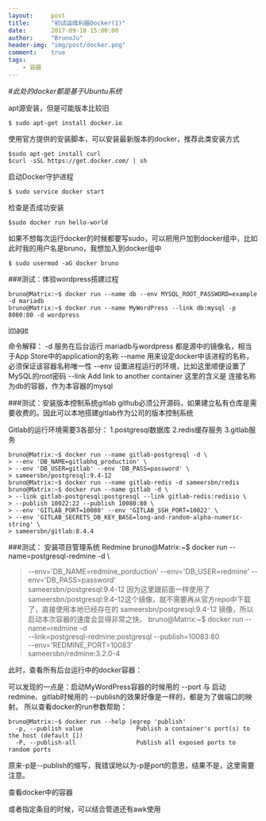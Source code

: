 ```yaml
---
layout:     post
title:      "初试运维利器Docker(1)"
date:       2017-09-10 15:00:00
author:     "BrunoJu"
header-img: "img/post/docker.png"
comment:    true
tags:
    - 容器
---
```


#*此处的docker都是基于Ubuntu系统*

apt源安装，但是可能版本比较旧
```
$ sudo apt-get install docker.io
```

使用官方提供的安装脚本，可以安装最新版本的docker，推荐此类安装方式

```
$sudo apt-get install curl
$curl -sSL https://get.docker.com/ | sh
```

启动Docker守护进程
```
$ sudo service docker start
```

检查是否成功安装
```
$sudo docker run hello-world
```

如果不想每次运行docker的时候都要写sudo，可以把用户加到docker组中，比如此时我的用户名是bruno，我想加入到docker组中
```
$ sudo usermod -aG docker bruno
```

###测试：体验wordpress搭建过程
```
bruno@Matrix:~$ docker run --name db --env MYSQL_ROOT_PASSWORD=example -d mariadb
bruno@Matrix:~$ docker run --name MyWordPress --link db:mysql -p 8080:80 -d wordpress
```
[image](img/post/docker_wordpress.png)

命令解释：
-d 	服务在后台运行
mariadb与wordpress	都是源中的镜像名，相当于App Store中的application的名称
--name	用来设定docker中该进程的名称，必须保证该容器名称唯一性
--env	设置进程运行的环境，比如这里顺便设置了MySQL的root密码
--link	Add link to another container 这里的含义是 连接名称为db的容器，作为本容器的mysql


###测试：安装版本控制系统gitlab
github必须公开源码，如果建立私有仓库是需要收费的。因此可以本地搭建gitlab作为公司的版本控制系统

Gitlab的运行环境需要3各部分：
1.postgresql数据库
2.redis缓存服务
3.gitlab服务

```
bruno@Matrix:~$ docker run --name gitlab-postgresql -d \
> --env 'DB_NAME=gitlabhq_production' \
> --env 'DB_USER=gitlab' --env 'DB_PASS=password' \
> sameersbn/postgresql:9.4-12
bruno@Matrix:~$ docker run --name gitlab-redis -d sameersbn/redis
bruno@Matrix:~$ docker run --name gitlab -d \
> --link gitlab-postgresql:postgresql --link gitlab-redis:redisio \
> --publish 10022:22 --publish 10080:80 \
> --env 'GITLAB_PORT=10080' --env 'GITLAB_SSH_PORT=10022' \
> --env 'GITLAB_SECRETS_DB_KEY_BASE=long-and-random-alpha-numeric-string' \
> sameersbn/gitlab:8.4.4
```

###测试： 安装项目管理系统 Redmine
bruno@Matrix:~$ docker run --name=postgresql-redmine -d \
>--env='DB_NAME=redmine_porduction' --env='DB_USER=redmine' --env='DB_PASS=password' \
> sameersbn/postgresql:9.4-12
因为这里跟前面一样使用了sameersbn/postgresql:9.4-12这个镜像，就不需要再从官方repo中下载了，直接使用本地已经存在的 sameersbn/postgresql:9.4-12 镜像，所以启动本次容器的速度会显得非常之快。
bruno@Matrix:~$ docker run --name=redmine -d \
> --link=postgresql-redmine:postgresql --publish=10083:80 \
> --env='REDMINE_PORT=10083' \
> sameersbn/redmine:3.2.0-4

此时，查看所有后台运行中的docker容器：

可以发现的一点是：启动MyWordPress容器的时候用的 --port 与 启动 redmine、gitlab时候用的 --publish的效果好像是一样的，都是为了做端口的映射。
所以查看docker的run参数帮助：
```
bruno@Matrix:~$ docker run --help |egrep 'publish'
  -p, --publish value               Publish a container's port(s) to the host (default [])
  -P, --publish-all                 Publish all exposed ports to random ports
```
原来-p是--publish的缩写，我错误地以为-p是port的意思，结果不是，这里需要注意。

查看docker中的容器

或者指定条目的时候，可以结合管道还有awk使用
